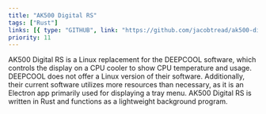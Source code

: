 ```yaml
---
title: "AK500 Digital RS"
tags: ["Rust"]
links: [{ type: "GITHUB", link: "https://github.com/jacobtread/ak500-digital-rs" }]
priority: 11
---
```


AK500 Digital RS is a Linux replacement for the DEEPCOOL software, which controls the display on a CPU cooler to show CPU temperature and usage. DEEPCOOL does not offer a Linux version of their software. Additionally, their current software utilizes more resources than necessary, as it is an Electron app primarily used for displaying a tray menu. AK500 Digital RS is written in Rust and functions as a lightweight background program.



